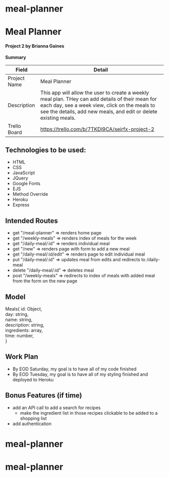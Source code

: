 # meal-planner

# Meal Planner

#### Project 2 by Brianna Gaines

**Summary**

| Field | Detail |
|-------|--------|
| Project Name | Meal Planner|
| Description | This app will allow the user to create a weekly meal plan. THey can add details of their mean for each day, see a week view, click on the meals to see the details, add new meals, and edit or delete existing meals. |
| Trello Board | https://trello.com/b/7TKDl9CA/seirfx-project-2 |


## Technologies to be used:

- HTML
- CSS
- JavaScript
- JQuery
- Google Fonts
- EJS
- Method Override
- Heroku
- Express


## Intended Routes
- get "/meal-planner" => renders home page
- get "/weekly-meals" => renders index of meals for the week
- get "/daily-meal/:id" => renders individual meal
- get "/new" => renders page with form to add a new meal
- get "/daily-meal/:id/edit" => renders page to edit individual meal
- put "/daily-meal/:id" => updates meal from edits and redirects to /daily-meal
- delete "/daily-meal/:id" => deletes meal
- post "/weekly-meals" => redirects to index of meals with added meal from the form on the new page

## Model
Meals{
    id: Object,  
    day: string,  
    name: string,  
    description: string,  
    ingredients: array,  
    time: number,  
}

## Work Plan
- By EOD Saturday, my goal is to have all of my code finished
- By EOD Tuesday, my goal is to have all of my styling finished and deployed to Heroku

## Bonus Features (if time)

- add an API call to add a search for recipes
    - make the ingredient list in those recipes clickable to be added to a shopping list
- add authentication
# meal-planner
# meal-planner
